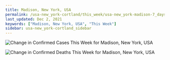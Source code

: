 ```yaml
---
title: Madison, New York, USA
permalink: /usa-new_york-cortland/this_week/usa-new_york-madison-7_days.html
last_updated: Dec 2, 2021
keywords: ["Madison, New York, USA", "This Week"]
sidebar: usa-new_york-cortland_sidebar
---
```


![Change in Confirmed Cases This Week for Madison, New York, USA](/covid_tracker/images/graphs/usa-new_york-madison-delta_confirmed-7_days_graph.png)

![Change in Confirmed Deaths This Week for Madison, New York, USA](/covid_tracker/images/graphs/usa-new_york-madison-delta_deaths-7_days_graph.png)
